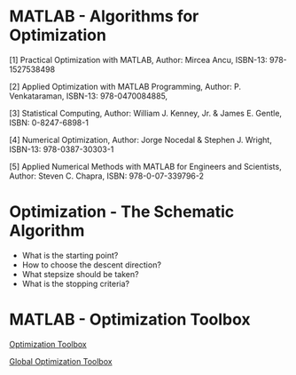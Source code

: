 # MATLAB - Algorithms for Optimization

[1] Practical Optimization with MATLAB,
    Author: Mircea Ancu,
    ISBN-13: 978-1527538498

[2] Applied Optimization with MATLAB Programming, 
    Author: P. Venkataraman,
    ISBN-13: 978-0470084885,

[3] Statistical Computing,
    Author: William J. Kenney, Jr. & James E. Gentle, 
    ISBN: 0-8247-6898-1
    
[4] Numerical Optimization,
    Author: Jorge Nocedal & Stephen J. Wright, 
    ISBN-13: 978-0387-30303-1
    
[5] Applied Numerical Methods with MATLAB for Engineers and Scientists, 
    Author: Steven C. Chapra, 
    ISBN: 978-0-07-339796-2

# Optimization - The Schematic Algorithm
- What is the starting point?
- How to choose the descent direction?
- What stepsize should be taken? 
- What is the stopping criteria?

# MATLAB - Optimization Toolbox

[Optimization Toolbox](https://www.mathworks.com/help/optim/index.html)

[Global Optimization Toolbox](https://www.mathworks.com/help/gads/index.html)
